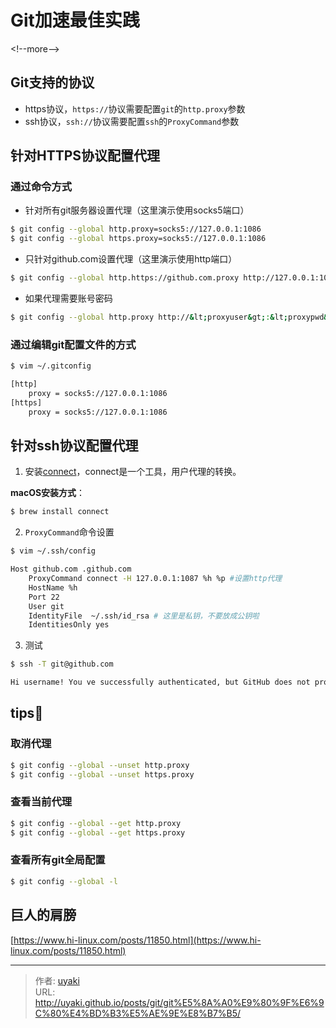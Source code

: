 # Git加速最佳实践


&lt;!--more--&gt;
## Git支持的协议

- https协议，`https://`协议需要配置`git`的`http.proxy`参数
- ssh协议，`ssh://`协议需要配置`ssh`的`ProxyCommand`参数

## 针对HTTPS协议配置代理

### 通过命令方式

- 针对所有git服务器设置代理（这里演示使用socks5端口）

```bash
$ git config --global http.proxy=socks5://127.0.0.1:1086
$ git config --global https.proxy=socks5://127.0.0.1:1086
```

- 只针对github.com设置代理（这里演示使用http端口）

```bash
$ git config --global http.https://github.com.proxy http://127.0.0.1:1087
```

- 如果代理需要账号密码

```bash
$ git config --global http.proxy http://&lt;proxyuser&gt;:&lt;proxypwd&gt;@&lt;proxy.server.com&gt;:&lt;proxy.server.port&gt;
```

### 通过编辑git配置文件的方式

```bash
$ vim ~/.gitconfig

[http]
	proxy = socks5://127.0.0.1:1086
[https]
	proxy = socks5://127.0.0.1:1086
```

## 针对ssh协议配置代理

1. 安装[connect](https://bitbucket.org/gotoh/connect)，connect是一个工具，用户代理的转换。

**macOS安装方式**：

```bash
$ brew install connect
```

2. `ProxyCommand`命令设置

```bash
$ vim ~/.ssh/config

Host github.com .github.com
    ProxyCommand connect -H 127.0.0.1:1087 %h %p #设置http代理
    HostName %h
    Port 22
    User git
    IdentityFile  ~/.ssh/id_rsa # 这里是私钥，不要放成公钥啦
    IdentitiesOnly yes
```

3. 测试

```bash
$ ssh -T git@github.com

Hi username! You ve successfully authenticated, but GitHub does not provide shell access.
```
## tips📌

### 取消代理

```bash
$ git config --global --unset http.proxy 
$ git config --global --unset https.proxy
```

### 查看当前代理
```bash
$ git config --global --get http.proxy
$ git config --global --get https.proxy
```

### 查看所有git全局配置
```bash
$ git config --global -l
```

## 巨人的肩膀
[https://www.hi-linux.com/posts/11850.html](https://www.hi-linux.com/posts/11850.html)


---

> 作者: [uyaki](https://www.github.com/uyaki)  
> URL: http://uyaki.github.io/posts/git/git%E5%8A%A0%E9%80%9F%E6%9C%80%E4%BD%B3%E5%AE%9E%E8%B7%B5/  

